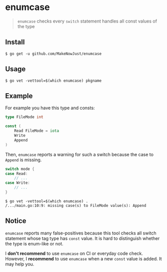 # enumcase

> `enumcase` checks every `switch` statement handles all const values of the type

## Install

```console
$ go get -u github.com/MakeNowJust/enumcase
```

## Usage

```console
$ go vet -vettool=$(which enumcase) pkgname
```

## Example

For example you have this type and consts:

```go
type FileMode int

const (
    Read FileMode = iota
    Write
    Append
)
```

Then, `enumcase` reports a warning for such a switch because the case to `Append` is missing.

```go
switch mode {
case Read:
    // ...
case Write:
    // ...
}
```

```console
$ go vet -vettool=$(which enumcase) .
/.../main.go:10:9: missing case(s) to FileMode value(s): Append
```

## Notice

`enumcase` reports many false-positives because this tool checks all switch statement whose tag type has `const` value.
It is hard to distinguish whether the type is enum-like or not.

I **don't recommend** to use `enumcase` on CI or everyday code check.
However, I **recommend** to use `enumcase` when a new `const` value is added.
It may help you.